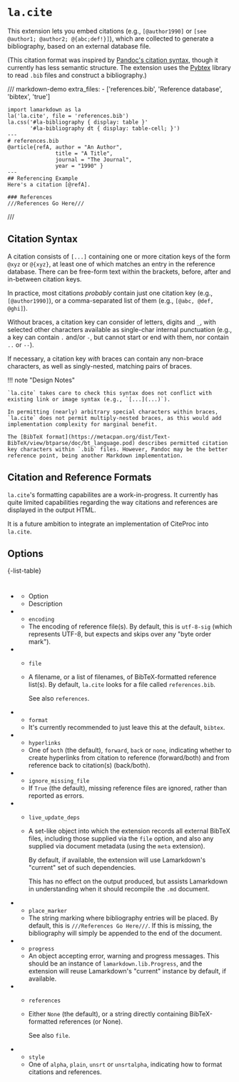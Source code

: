 # `la.cite`

This extension lets you embed citations (e.g., `[@author1990]` or `[see @author1; @author2; @{abc;def!}]`), which
are collected to generate a bibliography, based on an external database file.

(This citation format was inspired by [Pandoc's citation syntax](https://pandoc.org/MANUAL.html#citation-syntax), though it currently has less semantic structure. The extension uses the [Pybtex](https://pybtex.org/) library to read `.bib` files and construct a bibliography.)

/// markdown-demo
    extra_files:
        - ['references.bib', 'Reference database', 'bibtex', 'true']

    import lamarkdown as la
    la('la.cite', file = 'references.bib')
    la.css('#la-bibliography { display: table }'
           '#la-bibliography dt { display: table-cell; }')
    ---
    # references.bib
    @article{refA, author = "An Author",
                   title = "A Title",
                   journal = "The Journal",
                   year = "1990" }
    ---
    ## Referencing Example
    Here's a citation [@refA].

    ### References
    ///References Go Here///

///


## Citation Syntax

A citation consists of `[...]` containing one or more citation keys of the form `@xyz` or `@{xyz}`, at least one of which matches an entry in the reference database. There can be free-form text within the brackets, before, after and in-between citation keys.

In practice, most citations _probably_ contain just one citation key (e.g., `[@author1990]`), or a comma-separated list of them (e.g., `[@abc, @def, @ghi]`).

Without braces, a citation key can consider of letters, digits and `_`, with selected other characters available as single-char internal punctuation (e.g., a key can contain `.` and/or `-`, but cannot start or end with them, nor contain `..` or `--`).

If necessary, a citation key _with_ braces can contain any non-brace characters, as well as singly-nested, matching pairs of braces.


!!! note "Design Notes"

    `la.cite` takes care to check this syntax does not conflict with existing link or image syntax (e.g., `[...](...)`).

    In permitting (nearly) arbitrary special characters within braces, `la.cite` does not permit multiply-nested braces, as this would add implementation complexity for marginal benefit.

    The [BibTeX format](https://metacpan.org/dist/Text-BibTeX/view/btparse/doc/bt_language.pod) describes permitted citation key characters within `.bib` files. However, Pandoc may be the better reference point, being another Markdown implementation.


## Citation and Reference Formats

`la.cite`'s formatting capabilites are a work-in-progress. It currently has quite limited capabilities regarding the way citations and references are displayed in the output HTML.

It is a future ambition to integrate an implementation of CiteProc into `la.cite`.


<!-- ## Bibliography files in Document Metadata -->

<!--

In conjunction with the `meta` extension...

-->

<!--In conjunction with the `meta` extension, you can specify relevant BibTeX files at the top of your Markdown document:

/// markdown-demo

    import lamarkdown as la
    la('la.cite', 'meta')
    ---
///-->


## Options

{-list-table}
* #
    - Option
    - Description

*   - `encoding`
    - The encoding of reference file(s). By default, this is `utf-8-sig` (which represents UTF-8, but expects and skips over any "byte order mark").

*   - `file`
    - A filename, or a list of filenames, of BibTeX-formatted reference list(s). By default, `la.cite` looks for a file called `references.bib`.

        See also `references`.

*   - `format`
    - It's currently recommended to just leave this at the default, `bibtex`.

*   - `hyperlinks`
    - One of `both` (the default), `forward`, `back` or `none`, indicating whether to create hyperlinks from citation to reference (forward/both) and from reference back to citation(s) (back/both).

*   - `ignore_missing_file`
    - If `True` (the default), missing reference files are ignored, rather than reported as errors.

*   - `live_update_deps`
    - A set-like object into which the extension records all external BibTeX files, including those supplied via the `file` option, and also any supplied via document metadata (using the `meta` extension).

        By default, if available, the extension will use Lamarkdown's "current" set of such dependencies.

        This has no effect on the output produced, but assists Lamarkdown in understanding when it should recompile the `.md` document.

*   - `place_marker`
    - The string marking where bibliography entries will be placed. By default, this is `///References Go Here///`. If this is missing, the bibliography will simply be appended to the end of the document.

*   - `progress`
    - An object accepting error, warning and progress messages. This should be an instance of `lamarkdown.lib.Progress`, and the extension will reuse Lamarkdown's "current" instance by default, if available.

*   - `references`
    - Either `None` (the default), or a string directly containing BibTeX-formatted references (or None).

        See also `file`.

*   - `style`
    - One of `alpha`, `plain`, `unsrt` or `unsrtalpha`, indicating how to format citations and references.

<!--
---

            'label_style': [
                '',
                '"" (default), "alpha" or "number".'
            ],
            'name_style': [
                '',
                '"" (default), "lastfirst" or "plain".'
            ],
            'sorting_style': [
                '',
                '"" (default), "author_year_title" or "none".'
            ],
            'abbreviate_names': [
                False,
                'If True, use initials for first/middle names. If False (default), use full names.'
            ],
            'min_crossrefs': [
                2,
                '...'
            ],-->
